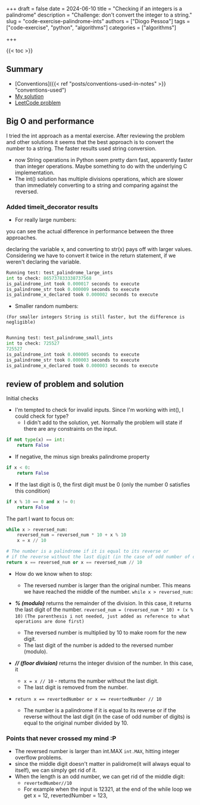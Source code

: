 +++
draft = false
date = 2024-06-10
title = "Checking if an integers is a palindrome"
description = "Challenge: don't convert the integer to a string."
slug = "code-exercise-palindrome-ints"
authors = ["Diogo Pessoa"]
tags = ["code-exercise", "python", "algorithms"]
categories = ["algorithms"]

+++

{{< toc >}}

## Summary

- [Conventions]({{< ref "posts/conventions-used-in-notes" >}} "conventions-used")
- [My solution](https://github.com/diogo-pessoa/coding-exercises-for-interviews/tree/main/leetCode/palindromeints)
- [LeetCode problem](https://leetcode.com/problems/palindrome-number/)

## Big O and performance

I tried the int approach as a mental exercise. After reviewing the problem and other
solutions it seems that the best approach is to convert the number to a string. The
faster results used string conversion.

* now String operations in Python seem pretty darn fast, apparently faster than integer
  operations. Maybe something to do with the underlying C implementation.
* The int() solution has multiple divisions operations, which are slower than
  immediately converting to a string and comparing against the reversed.


### Added timeit_decorator results


* For really large numbers:

you can see the actual difference in performance between the three approaches.

declaring the variable x, and converting to str(x) pays off with larger values. 
Considering we have to convert it twice in the return statement, if we weren't declaring the variable.


```python
Running test: test_palindrome_large_ints
int to check: 865737833338737568
is_palindrome_int took 0.000017 seconds to execute
is_palindrome_str took 0.000009 seconds to execute
is_palindrome_x_declared took 0.000002 seconds to execute
```

* Smaller random numbers:

`(For smaller integers String is still faster, but the difference is negligible)`

```python

Running test: test_palindrome_small_ints
int to check: 725527
725527
is_palindrome_int took 0.000005 seconds to execute
is_palindrome_str took 0.000003 seconds to execute
is_palindrome_x_declared took 0.000003 seconds to execute

```


## review of problem and solution

Initial checks

* I'm tempted to check for invalid inputs. Since I'm working with int(), I could check
  for type?
    * I didn't add to the solution, yet. Normally the problem will state if there are
      any constraints on the input.

```python
if not type(x) == int:
    return False
```

* If negative, the minus sign breaks palindrome property

```python
if x < 0:  
    return False
```

* If the last digit is 0, the first digit must be 0 (only the number 0 satisfies this
  condition)

```python
if x % 10 == 0 and x != 0:
    return False
```

The part I want to focus on:

```python
while x > reversed_num:
    reversed_num = reversed_num * 10 + x % 10
    x = x // 10

# The number is a palindrome if it is equal to its reverse or 
# if the reverse without the last digit (in the case of odd number of digits) is equal to the original number divided by 10
return x == reversed_num or x == reversed_num // 10
```

* How do we know when to stop:
    * The reversed number is larger than the original number. This means we have reached
      the
      middle of the number.
      `while x > reversed_num:`


* **_% (modulo)_** returns the remainder of the division. In this case, it returns the
  last
  digit of the number.
  `reversed_num = (reversed_num * 10) + (x % 10)` `(The parenthesis i not needed, just added as reference to what operations are done first)`
    * The reversed number is multiplied by 10 to make room for the new digit.
    * The last digit of the number is added to the reversed number (modulo).
* **_// (floor division)_** returns the integer division of the number. In this case, it
    * `x = x // 10` - returns the number without the last digit.
    * The last digit is removed from the number.
* `return x == revertedNumber or x == revertedNumber // 10`
    * The number is a palindrome if it is equal to its reverse or if the reverse without
      the
      last digit (in the case of odd number of digits) is equal to the original number
      divided by 10.

### Points that never crossed my mind :P

* The reversed number is larger than int.MAX `int.MAX`, hitting integer overflow
  problems.
* since the middle digit doesn't matter in palidrome(it will always equal to itself), we
  can simply get rid of it.
* When the length is an odd number, we can get rid of the middle digit:
    * `revertedNumber//10`
    * For example when the input is 12321, at the end of the while loop we get x = 12,
      revertedNumber = 123,

